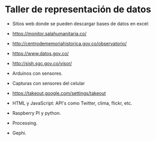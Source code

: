 # Taller de representación de datos

- Sitios web donde se pueden descargar bases de datos en excel:
- https://monitor.salahumanitaria.co/
- http://centrodememoriahistorica.gov.co/observatorio/
- https://www.datos.gov.co/
- http://sish.sgc.gov.co/visor/

- Arduinos con sensores.

- Capturas con sensores del celular
- https://takeout.google.com/settings/takeout

- HTML y JavaScript: API's como Twitter, clima, flickr, etc.

- Raspberry PI y python.

- Processing.

- Gephi.
